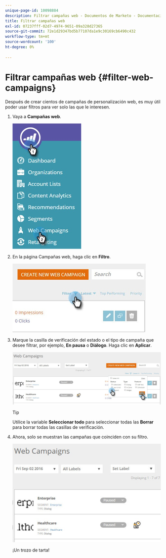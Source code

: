 ```yaml
---
unique-page-id: 10098884
description: Filtrar campañas web - Documentos de Marketo - Documentación del producto
title: Filtrar campañas web
exl-id: 07237fff-02d7-4974-9651-09a328d27365
source-git-commit: 72e1d29347bd5b77107da1e9c30169cb6490c432
workflow-type: tm+mt
source-wordcount: '100'
ht-degree: 0%

---
```


# Filtrar campañas web {#filter-web-campaigns}

Después de crear cientos de campañas de personalización web, es muy útil poder usar filtros para ver solo las que le interesen.

1. Vaya a **Campañas web**.

   ![](assets/web-campaigns-hand-8.jpg)

1. En la página Campañas web, haga clic en **Filtro**.

   ![](assets/web-campaigns-page-filter-hand.jpg)

1. Marque la casilla de verificación del estado o el tipo de campaña que desee filtrar, por ejemplo, **En pausa** o **Diálogo**. Haga clic en **Aplicar**.

   ![](assets/web-campaigns-filters-hands.jpg)

   >[!TIP]
   >
   >Utilice la variable **Seleccionar todo** para seleccionar todas las **Borrar** para borrar todas las casillas de verificación.

1. Ahora, solo se muestran las campañas que coinciden con su filtro.

   ![](assets/web-campaigns-filter-only-paused.jpg)

   ¡Un trozo de tarta!
